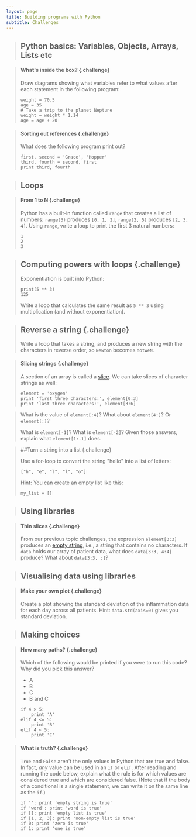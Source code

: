 ```yaml
---
layout: page
title: Building programs with Python
subtitle: Challenges
---
```


>## Python basics: Variables, Objects, Arrays, Lists etc

> #### What's inside the box? {.challenge}
>
> Draw diagrams showing what variables refer to what values after each statement in the following program:
>
> ~~~ {.python}
> weight = 70.5
> age = 35
> # Take a trip to the planet Neptune
> weight = weight * 1.14
> age = age + 20
> ~~~

> #### Sorting out references {.challenge}
>
> What does the following program print out?
>
> ~~~ {.python}
> first, second = 'Grace', 'Hopper'
> third, fourth = second, first
> print third, fourth
> ~~~

>## Loops

> #### From 1 to N {.challenge}
>
> Python has a built-in function called `range` that creates a list of numbers:
> `range(3)` produces `[0, 1, 2]`, `range(2, 5)` produces `[2, 3, 4]`.
> Using `range`,
> write a loop to print the first 3 natural numbers:
>
> ~~~ {.python}
> 1
> 2
> 3
> ~~~

> ## Computing powers with loops {.challenge}
>
> Exponentiation is built into Python:
>
> ~~~ {.python}
> print(5 ** 3)
>125
> ~~~
>
>Write a loop that calculates the same result as `5 ** 3` using multiplication (and without exponentiation).

>## Reverse a string {.challenge}
>
> Write a loop that takes a string, and produces a new string with the characters in reverse order, so `Newton` becomes `notweN`.

> #### Slicing strings {.challenge}
>
> A section of an array is called a [slice](../../reference.html#slice).
> We can take slices of character strings as well:
>
> ~~~ {.python}
> element = 'oxygen'
> print 'first three characters:', element[0:3]
> print 'last three characters:', element[3:6]
> ~~~

> What is the value of `element[:4]`?
> What about `element[4:]`?
> Or `element[:]`?
>
> What is `element[-1]`?
> What is `element[-2]`?
> Given those answers,
> explain what `element[1:-1]` does.


>##Turn a string into a list {.challenge}
>
>Use a for-loop to convert the string "hello" into a list of letters:
>
>~~~ {.python}
>["h", "e", "l", "l", "o"]
>~~~
>Hint: You can create an empty list like this:
>
>~~~ {.python}
>my_list = []
>~~~


>## Using libraries

> #### Thin slices {.challenge}
>
> From our previous topic challenges, the expression `element[3:3]` produces an [empty string](../../reference.html#empty-string),
> i.e., a string that contains no characters.
> If `data` holds our array of patient data,
> what does `data[3:3, 4:4]` produce?
> What about `data[3:3, :]`?

>## Visualising data using libraries

> #### Make your own plot {.challenge}
>
> Create a plot showing the standard deviation of the inflammation data for each day across all patients.
> Hint: `data.std(axis=0)` gives you standard deviation.

>## Making choices

> #### How many paths? {.challenge}
> 
> Which of the following would be printed if you were to run this code? Why did you pick this answer?
>
> * A
> * B
> * C
> * B and C
> 
> ~~~ {.python}
> if 4 > 5:
>     print 'A'
> elif 4 <= 5:
>     print 'B'
> elif 4 < 5:
>     print 'C'
> ~~~

> #### What is truth? {.challenge}
>
> `True` and `False` aren't the only values in Python that are true and false.
> In fact, *any* value can be used in an `if` or `elif`.
> After reading and running the code below,
> explain what the rule is for which values are considered true and which are considered false.
> (Note that if the body of a conditional is a single statement, we can write it on the same line as the `if`.)
>
> ~~~ {.python}
> if '': print 'empty string is true'
> if 'word': print 'word is true'
> if []: print 'empty list is true'
> if [1, 2, 3]: print 'non-empty list is true'
> if 0: print 'zero is true'
> if 1: print 'one is true'
> ~~~


